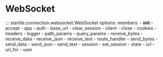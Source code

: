 # WebSocket

::: starlite.connection.websocket.WebSocket
    options:
        members:
            - __init__
            - accept
            - app
            - auth
            - base_url
            - clear_session
            - client
            - close
            - cookies
            - headers
            - logger
            - path_params
            - query_params
            - receive_bytes
            - receive_data
            - receive_json
            - receive_text
            - route_handler
            - send_bytes
            - send_data
            - send_json
            - send_text
            - session
            - set_session
            - state
            - url
            - url_for
            - user
